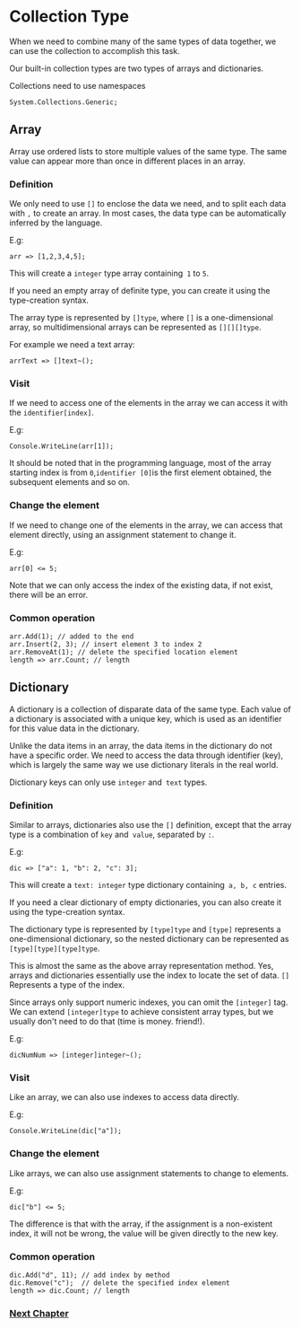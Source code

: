 # Collection Type
When we need to combine many of the same types of data together, we can use the collection to accomplish this task.

Our built-in collection types are two types of arrays and dictionaries.

Collections need to use namespaces
```
System.Collections.Generic;
```
## Array
Array use ordered lists to store multiple values ​​of the same type. The same value can appear more than once in different places in an array.
    
### Definition
We only need to use `[]` to enclose the data we need, and to split each data with `,` to create an array. In most cases, the data type can be automatically inferred by the language.

E.g:
```
arr => [1,2,3,4,5];
```
This will create a `integer` type array containing` 1` to `5`.

If you need an empty array of definite type, you can create it using the type-creation syntax.

The array type is represented by `[]type`, where `[]` is a one-dimensional array, so multidimensional arrays can be represented as `[][][]type`.

For example we need a text array:
```
arrText => []text~();
```
### Visit
If we need to access one of the elements in the array we can access it with the `identifier[index]`.

E.g:
```
Console.WriteLine(arr[1]);
```
It should be noted that in the programming language, most of the array starting index is from `0`,` identifier [0] `is the first element obtained, the subsequent elements and so on.
### Change the element
If we need to change one of the elements in the array, we can access that element directly, using an assignment statement to change it.

E.g:
```
arr[0] <= 5;
```
Note that we can only access the index of the existing data, if not exist, there will be an error.
### Common operation
```
arr.Add(1); // added to the end
arr.Insert(2, 3); // insert element 3 to index 2
arr.RemoveAt(1); // delete the specified location element
length => arr.Count; // length
```
## Dictionary
A dictionary is a collection of disparate data of the same type. Each value of a dictionary is associated with a unique key, which is used as an identifier for this value data in the dictionary.

Unlike the data items in an array, the data items in the dictionary do not have a specific order. We need to access the data through identifier (key), which is largely the same way we use dictionary literals in the real world.

Dictionary keys can only use `integer` and` text` types.
### Definition
Similar to arrays, dictionaries also use the `[]` definition, except that the array type is a combination of `key` and` value`, separated by `:`.

E.g:
```
dic => ["a": 1, "b": 2, "c": 3];
```
This will create a `text: integer` type dictionary containing` a, b, c` entries.

If you need a clear dictionary of empty dictionaries, you can also create it using the type-creation syntax.

The dictionary type is represented by `[type]type` and `[type]` represents a one-dimensional dictionary, so the nested dictionary can be represented as `[type][type][type]type`.

This is almost the same as the above array representation method. Yes, arrays and dictionaries essentially use the index to locate the set of data. `[]` Represents a type of the index.

Since arrays only support numeric indexes, you can omit the `[integer]` tag. We can extend `[integer]type` to achieve consistent array types, but we usually don't need to do that (time is money. friend!).

E.g:
```
dicNumNum => [integer]integer~();
```
### Visit
Like an array, we can also use indexes to access data directly.

E.g:
```
Console.WriteLine(dic["a"]);
```
### Change the element
Like arrays, we can also use assignment statements to change to elements.

E.g:
```
dic["b"] <= 5;
```
The difference is that with the array, if the assignment is a non-existent index, it will not be wrong, the value will be given directly to the new key.
### Common operation
```
dic.Add("d", 11); // add index by method
dic.Remove("c");  // delete the specified index element
length => dic.Count; // length
```
### [Next Chapter](judgment.md)